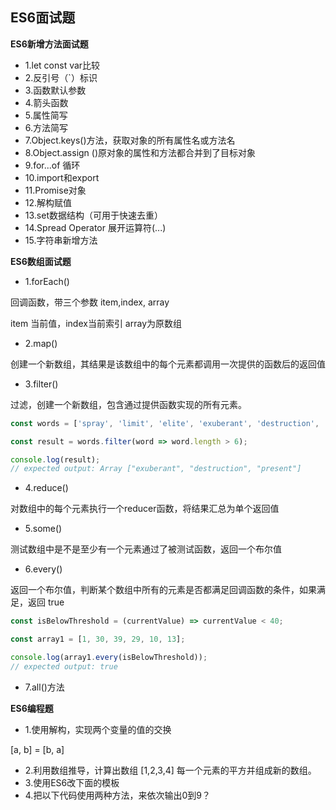 ## **ES6面试题**


**ES6新增方法面试题**

- 1.let const var比较
- 2.反引号（`）标识
- 3.函数默认参数
- 4.箭头函数
- 5.属性简写
- 6.方法简写
- 7.Object.keys()方法，获取对象的所有属性名或方法名
- 8.Object.assign ()原对象的属性和方法都合并到了目标对象
- 9.for...of 循环
- 10.import和export
- 11.Promise对象
- 12.解构赋值
- 13.set数据结构（可用于快速去重）
- 14.Spread Operator 展开运算符(...)
- 15.字符串新增方法



**ES6数组面试题**

- 1.forEach()

回调函数，带三个参数 item,index, array 

item 当前值，index当前索引 array为原数组

- 2.map()

创建一个新数组，其结果是该数组中的每个元素都调用一次提供的函数后的返回值

- 3.filter()

过滤，创建一个新数组，包含通过提供函数实现的所有元素。

```javascript
const words = ['spray', 'limit', 'elite', 'exuberant', 'destruction', 'present'];

const result = words.filter(word => word.length > 6);

console.log(result);
// expected output: Array ["exuberant", "destruction", "present"]
```

- 4.reduce()

对数组中的每个元素执行一个reducer函数，将结果汇总为单个返回值

- 5.some()

测试数组中是不是至少有一个元素通过了被测试函数，返回一个布尔值

- 6.every()

返回一个布尔值，判断某个数组中所有的元素是否都满足回调函数的条件，如果满足，返回 true

```javascript
const isBelowThreshold = (currentValue) => currentValue < 40;

const array1 = [1, 30, 39, 29, 10, 13];

console.log(array1.every(isBelowThreshold));
// expected output: true
```

- 7.all()方法

**ES6编程题**

- 1.使用解构，实现两个变量的值的交换

[a, b] = [b, a]

- 2.利用数组推导，计算出数组 [1,2,3,4] 每一个元素的平方并组成新的数组。
- 3.使用ES6改下面的模板
- 4.把以下代码使用两种方法，来依次输出0到9？